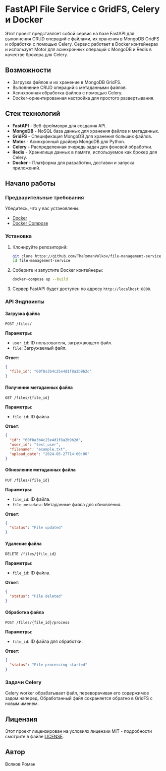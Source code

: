 # FastAPI File Service с GridFS, Celery и Docker

Этот проект представляет собой сервис на базе FastAPI для выполнения CRUD операций с файлами, их хранения в MongoDB GridFS и обработки с помощью Celery. Сервис работает в Docker контейнерах и использует Motor для асинхронных операций с MongoDB и Redis в качестве брокера для Celery.

## Возможности

* Загрузка файлов и их хранение в MongoDB GridFS.
* Выполнение CRUD операций с метаданными файлов.
* Асинхронная обработка файлов с помощью Celery.
* Docker-ориентированная настройка для простого развертывания.

## Стек технологий

* **FastAPI** - Веб-фреймворк для создания API.
* **MongoDB** - NoSQL база данных для хранения файлов и метаданных.
* **GridFS** - Спецификация MongoDB для хранения больших файлов.
* **Motor** - Асинхронный драйвер MongoDB для Python.
* **Celery** - Распределенная очередь задач для фоновой обработки.
* **Redis** - Хранилище данных в памяти, используемое как брокер для Celery.
* **Docker** - Платформа для разработки, доставки и запуска приложений.

## Начало работы

### Предварительные требования

Убедитесь, что у вас установлены:

* [Docker](https://www.docker.com/get-started)
* [Docker Compose](https://docs.docker.com/compose/install/)

### Установка

1. Клонируйте репозиторий:
   ```sh
   git clone https://github.com/TheRomanVolkov/file-management-service.git
   cd file-management-service
   ```

2. Соберите и запустите Docker контейнеры:
   ```sh
   docker-compose up --build
   ```

3. Сервер FastAPI будет доступен по адресу `http://localhost:8000`.

### API Эндпоинты

#### Загрузка файла
```http
POST /files/
```
**Параметры**:
* `user_id`: ID пользователя, загружающего файл.
* `file`: Загружаемый файл.

**Ответ**:
```json
{
  "file_id": "60f8a3b4c25e4d1f8a2b9b2d"
}
```

#### Получение метаданных файла
```http
GET /files/{file_id}
```
**Параметры**:
* `file_id`: ID файла.

**Ответ**:
```json
{
  "id": "60f8a3b4c25e4d1f8a2b9b2d",
  "user_id": "test_user",
  "filename": "example.txt",
  "upload_date": "2024-05-27T14:00:00"
}
```

#### Обновление метаданных файла
```http
PUT /files/{file_id}
```
**Параметры**:
* `file_id`: ID файла.
* `file_metadata`: Метаданные файла для обновления.

**Ответ**:
```json
{
  "status": "File updated"
}
```

#### Удаление файла
```http
DELETE /files/{file_id}
```
**Параметры**:
* `file_id`: ID файла.

**Ответ**:
```json
{
  "status": "File deleted"
}
```

#### Обработка файла
```http
POST /files/{file_id}/process
```
**Параметры**:
* `file_id`: ID файла для обработки.

**Ответ**:
```json
{
  "status": "File processing started"
}
```

### Задачи Celery

Celery worker обрабатывает файл, переворачивая его содержимое задом наперед. Обработанный файл сохраняется обратно в GridFS с новым именем.

## Лицензия

Этот проект лицензирован на условиях лицензии MIT - подробности смотрите в файле [LICENSE](LICENSE).

## Автор
Волков Роман
